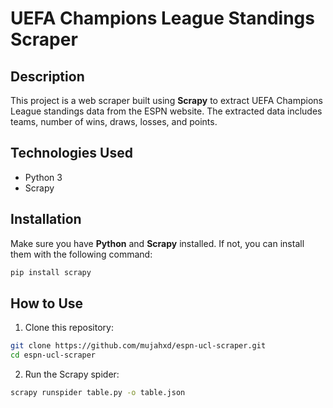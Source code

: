 # UEFA Champions League Standings Scraper

## Description
This project is a web scraper built using **Scrapy** to extract UEFA Champions League standings data from the ESPN website. The extracted data includes teams, number of wins, draws, losses, and points.

## Technologies Used
- Python 3
- Scrapy

## Installation
Make sure you have **Python** and **Scrapy** installed. If not, you can install them with the following command:

```bash
pip install scrapy
```

## How to Use
1. Clone this repository:
```bash
git clone https://github.com/mujahxd/espn-ucl-scraper.git
cd espn-ucl-scraper
```

2. Run the Scrapy spider:

```bash
scrapy runspider table.py -o table.json
```
